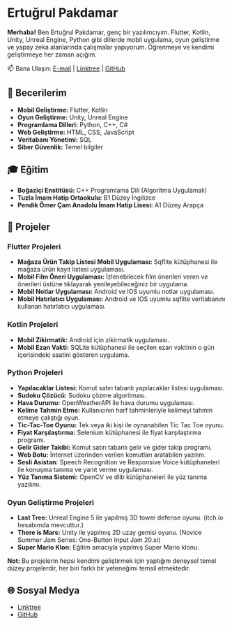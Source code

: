 # Ertuğrul Pakdamar

**Merhaba!** Ben Ertuğrul Pakdamar, genç bir yazılımcıyım. Flutter, Kotlin, Unity, Unreal Engine, Python gibi dillerde mobil uygulama, oyun geliştirme ve yapay zeka alanlarında çalışmalar yapıyorum. Öğrenmeye ve kendimi geliştirmeye her zaman açığım.

📫 Bana Ulaşın: [E-mail](mailto:ertu.pakdamar@gmail.com) | [Linktree](https://linktr.ee/ertugrulpakdamar) | [GitHub](https://github.com/Ertugrul-Pakdamar)

## 🔧 Becerilerim

- **Mobil Geliştirme:** Flutter, Kotlin
- **Oyun Geliştirme:** Unity, Unreal Engine
- **Programlama Dilleri:** Python, C++, C#
- **Web Geliştirme:** HTML, CSS, JavaScript
- **Veritabanı Yönetimi:** SQL
- **Siber Güvenlik:** Temel bilgiler

## 🎓 Eğitim

- **Boğaziçi Enstitüsü:** C++ Programlama Dili (Algoritma Uygulamalı)
- **Tuzla İmam Hatip Ortaokulu:** B1 Düzey İngilizce
- **Pendik Ömer Çam Anadolu İmam Hatip Lisesi:** A1 Düzey Arapça

## 📂 Projeler

### Flutter Projeleri
- **Mağaza Ürün Takip Listesi Mobil Uygulaması:** Sqflite kütüphanesi ile mağaza ürün kayıt listesi uygulaması.
- **Mobil Film Öneri Uygulaması:** İzlenebilecek film önerileri veren ve önerileri üstüne tıklayarak yenileyebileceğiniz bir uygulama.
- **Mobil Notlar Uygulaması:** Android ve IOS uyumlu notlar uygulaması.
- **Mobil Hatırlatıcı Uygulaması:** Android ve IOS uyumlu sqflite veritabanını kullanan hatırlatıcı uygulaması.

### Kotlin Projeleri
- **Mobil Zikirmatik:** Android için zikirmatik uygulaması.
- **Mobil Ezan Vakti:** SQLite kütüphanesi ile seçilen ezan vaktinin o gün içerisindeki saatini gösteren uygulama.

### Python Projeleri
- **Yapılacaklar Listesi:** Komut satırı tabanlı yapılacaklar listesi uygulaması.
- **Sudoku Çözücü:** Sudoku çözme algoritması.
- **Hava Durumu:** OpenWeatherAPI ile hava durumu uygulaması.
- **Kelime Tahmin Etme:** Kullanıcının harf tahminleriyle kelimeyi tahmin etmeye çalıştığı oyun.
- **Tic-Tac-Toe Oyunu:** Tek veya iki kişi ile oynanabilen Tic Tac Toe oyunu.
- **Fiyat Karşılaştırma:** Selenium kütüphanesi ile fiyat karşılaştırma programı.
- **Gelir Gider Takibi:** Komut satırı tabanlı gelir ve gider takip programı.
- **Web Botu:** İnternet üzerinden verilen komutları aratabilen yazılım.
- **Sesli Asistan:** Speech Recognition ve Responsive Voice kütüphaneleri ile konuşma tanıma ve yanıt verme uygulaması.
- **Yüz Tanıma Sistemi:** OpenCV ve dlib kütüphaneleri ile yüz tanıma yazılımı.

### Oyun Geliştirme Projeleri
- **Last Tree:** Unreal Engine 5 ile yapılmış 3D tower defense oyunu. (itch.io hesabımda mevcuttur.)
- **There is Mars:** Unity ile yapılmış 2D uzay gemisi oyunu. (Novice Summer Jam Series: One-Button Input Jam 20.si)
- **Super Mario Klon:** Eğitim amacıyla yapılmış Super Mario klonu.

**Not:** Bu projelerin hepsi kendimi geliştirmek için yaptığım deneysel temel düzey projelerdir, her biri farklı bir yeteneğimi temsil etmektedir.

## 🌐 Sosyal Medya

- [Linktree](https://linktr.ee/ertugrulpakdamar)
- [GitHub](https://github.com/Ertugrul-Pakdamar)
